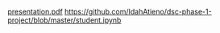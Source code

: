 [presentation.pdf](https://github.com/IdahAtieno/dsc-phase-1-project/blob/master/presentation.pdf)
https://github.com/IdahAtieno/dsc-phase-1-project/blob/master/student.ipynb
